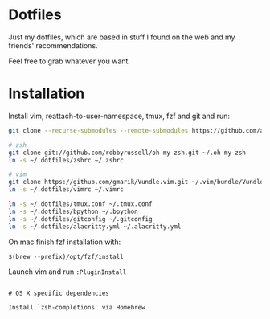 # Dotfiles

Just my dotfiles, which are based in stuff I found on the web and my friends'
recommendations.

Feel free to grab whatever you want.

# Installation

Install vim, reattach-to-user-namespace, tmux, fzf and git and run:

```bash
git clone --recurse-submodules --remote-submodules https://github.com/alcuadrado/dotfiles.git ~/.dotfiles

# zsh
git clone git://github.com/robbyrussell/oh-my-zsh.git ~/.oh-my-zsh
ln -s ~/.dotfiles/zshrc ~/.zshrc

# vim
git clone https://github.com/gmarik/Vundle.vim.git ~/.vim/bundle/Vundle.vim
ln -s ~/.dotfiles/vimrc ~/.vimrc

ln -s ~/.dotfiles/tmux.conf ~/.tmux.conf
ln -s ~/.dotfiles/bpython ~/.bpython
ln -s ~/.dotfiles/gitconfig ~/.gitconfig
ln -s ~/.dotfiles/alacritty.yml ~/.alacritty.yml
```

On mac finish fzf installation with:

```
$(brew --prefix)/opt/fzf/install
```

Launch vim and run `:PluginInstall`

```

# OS X specific dependencies

Install `zsh-completions` via Homebrew

